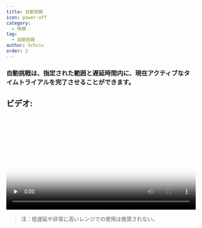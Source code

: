 ```yaml
---
title: 自動挑戦
icon: power-off
category:
  - 特徴
tag:
  - 自動挑戦
author: Schvis
order: 2
---
```


### 自動挑戦は、指定された範囲と遅延時間内に、現在アクティブなタイムトライアルを完了させることができます。

## ビデオ:

<video controls preload="none" width="100%" poster="https://nextcloud.atruicardona.xyz/s/wp5N6BwGNbezqEg/preview"><source src="https://nextcloud.atruicardona.xyz/s/wp5N6BwGNbezqEg/download" type="video/mp4"></video>

>注：低遅延や非常に高いレンジでの使用は推奨されない。
